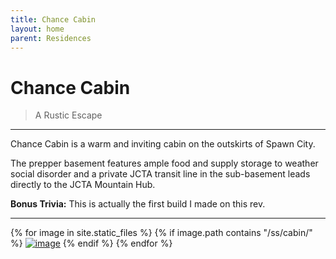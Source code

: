 ```yaml
---
title: Chance Cabin
layout: home
parent: Residences
---
```


# Chance Cabin
> A Rustic Escape

---

Chance Cabin is a warm and inviting cabin on the outskirts of Spawn City.   

The prepper basement features ample food and supply storage to weather social disorder and a private JCTA transit line in the sub-basement leads directly to the JCTA Mountain Hub.

**Bonus Trivia:** This is actually the first build I made on this rev.

---

{% for image in site.static_files %}
{% if image.path contains "/ss/cabin/" %}
<a href="{{ image.path }}"><img src="{{ image.path }}" alt="image" /></a>
{% endif %}
{% endfor %}